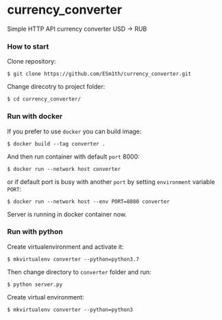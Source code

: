 # currency_converter
Simple HTTP API currency converter USD -> RUB

### How to start
Clone repository:
```
$ git clone https://github.com/ESm1th/currency_converter.git
```
Change direcotry to project folder:
```
$ cd currency_converter/
```

### Run with docker
If you prefer to use `docker` you can build image:
```
$ docker build --tag converter .
```
And then run container with default `port` 8000:
```
$ docker run --network host converter
```
or if default port is busy with another `port` by setting `environment` variable `PORT`:
```
$ docker run --network host --env PORT=8080 converter
```
Server is running in docker container now.

### Run with python
Create virtualenvironment and activate it:
```
$ mkvirtualenv converter --python=python3.7
```
Then change directory to `converter` folder and run:
```
$ python server.py
```

 Create virtual environment:
 ```
 $ mkvirtualenv converter --python=python3
 ```
